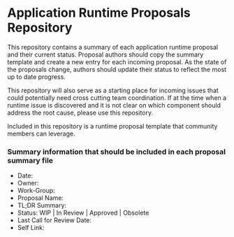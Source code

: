 # Application Runtime Proposals Repository
This repository contains a summary of each application runtime proposal and their current status. Proposal authors should copy the summary template and create a new entry for each incoming proposal. As the state of the proposals change, authors should update their status to reflect the most up to date progress. 

This repository will also serve as a starting place for incoming issues that could potentially need cross cutting team coordination. If at the time when a runtime issue is discovered and it is not clear on which component should address the root cause, please use this repository.

Included in this repository is a runtime proposal template that community members can leverage. 

### Summary information that should be included in each proposal summary file
- Date: 
- Owner:
- Work-Group: 
- Proposal Name: 
- TL;DR Summary: 
- Status: WIP | In Review | Approved | Obsolete
- Last Call for Review Date:
- Self Link:
